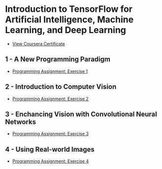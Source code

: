 # Introduction to TensorFlow for Artificial Intelligence, Machine Learning, and Deep Learning
- [View Coursera Certificate]()
## 1 - A New Programming Paradigm
- [Programming Assignment: Exercise 1](https://github.com/zano97/Michele-Zanotti/blob/main/Coursera/Introduction%20to%20TensorFlow%20for%20Artificial%20Intelligence%2C%20Machine%20Learning%2C%20and%20Deep%20Learning/Exercise_1_House_Prices_Question.pdf)

## 2 - Introduction to Computer Vision
- [Programming Assignment: Exercise 2](https://github.com/zano97/Michele-Zanotti/blob/main/Coursera/Introduction%20to%20TensorFlow%20for%20Artificial%20Intelligence%2C%20Machine%20Learning%2C%20and%20Deep%20Learning/Exercise2-Question.pdf)

## 3 - Enchancing Vision with Convolutional Neural Networks
- [Programming Assignment: Exercise 3](https://github.com/zano97/Michele-Zanotti/blob/main/Coursera/Introduction%20to%20TensorFlow%20for%20Artificial%20Intelligence%2C%20Machine%20Learning%2C%20and%20Deep%20Learning/Excercise-3-Question.pdf)

## 4 - Using Real-world Images
- [Programming Assignment: Exercise 4](https://github.com/zano97/Michele-Zanotti/blob/main/Coursera/Introduction%20to%20TensorFlow%20for%20Artificial%20Intelligence%2C%20Machine%20Learning%2C%20and%20Deep%20Learning/Exercise4-Question.pdf)
